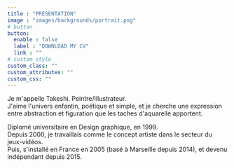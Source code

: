 ```yaml
---
title : "PRESENTATION"
image : "images/backgrounds/portrait.png"
# button
button:
  enable : false
  label : "DOWNLOAD MY CV"
  link : ""
# custom style
custom_class: ""
custom_attributes: ""
custom_css: ""
---
```


Je m'appelle Takeshi. Peintre/Illustrateur.  
J'aime l'univers enfantin, poétique et simple, et je cherche une expression entre abstraction et figuration que les taches d'aquarelle apportent.  

Diplomé universitaire en Design graphique, en 1999.  
Depuis 2000, je travaillais comme le concept artiste dans le secteur du jeux-vidéos.  
Puis, s'installé en France en 2005 (basé à Marseille depuis 2014), et devenu indépendant depuis 2015.
